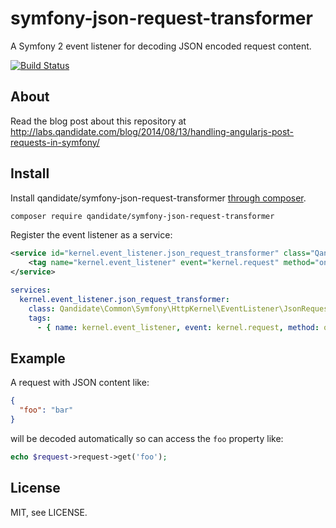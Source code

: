 symfony-json-request-transformer
================================

A Symfony 2 event listener for decoding JSON encoded request content.

[![Build Status](https://travis-ci.org/qandidate-labs/symfony-json-request-transformer.svg?branch=master)](https://travis-ci.org/qandidate-labs/symfony-json-request-transformer)

## About

Read the blog post about this repository at http://labs.qandidate.com/blog/2014/08/13/handling-angularjs-post-requests-in-symfony/

## Install

Install qandidate/symfony-json-request-transformer [through composer](http://getcomposer.org).

```bash
composer require qandidate/symfony-json-request-transformer
```

Register the event listener as a service:

```xml
<service id="kernel.event_listener.json_request_transformer" class="Qandidate\Common\Symfony\HttpKernel\EventListener\JsonRequestTransformerListener">
    <tag name="kernel.event_listener" event="kernel.request" method="onKernelRequest" priority="100" />
</service>
```

```yml
services:
  kernel.event_listener.json_request_transformer:
    class: Qandidate\Common\Symfony\HttpKernel\EventListener\JsonRequestTransformerListener
    tags:
      - { name: kernel.event_listener, event: kernel.request, method: onKernelRequest, priority: 100 }
```

## Example

A request with JSON content like:
```JSON
{
  "foo": "bar"
}
```

will be decoded automatically so can access the `foo` property like:

```php
echo $request->request->get('foo');
```

## License

MIT, see LICENSE.
